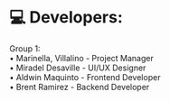 # 💻 Developers:
Group 1: <br/>
• Marinella, Villalino - Project Manager<br/>
• Miradel Desaville - UI/UX Designer<br/>
• Aldwin Maquinto  - Frontend Developer<br/>
• Brent Ramirez - Backend Developer<br/>

